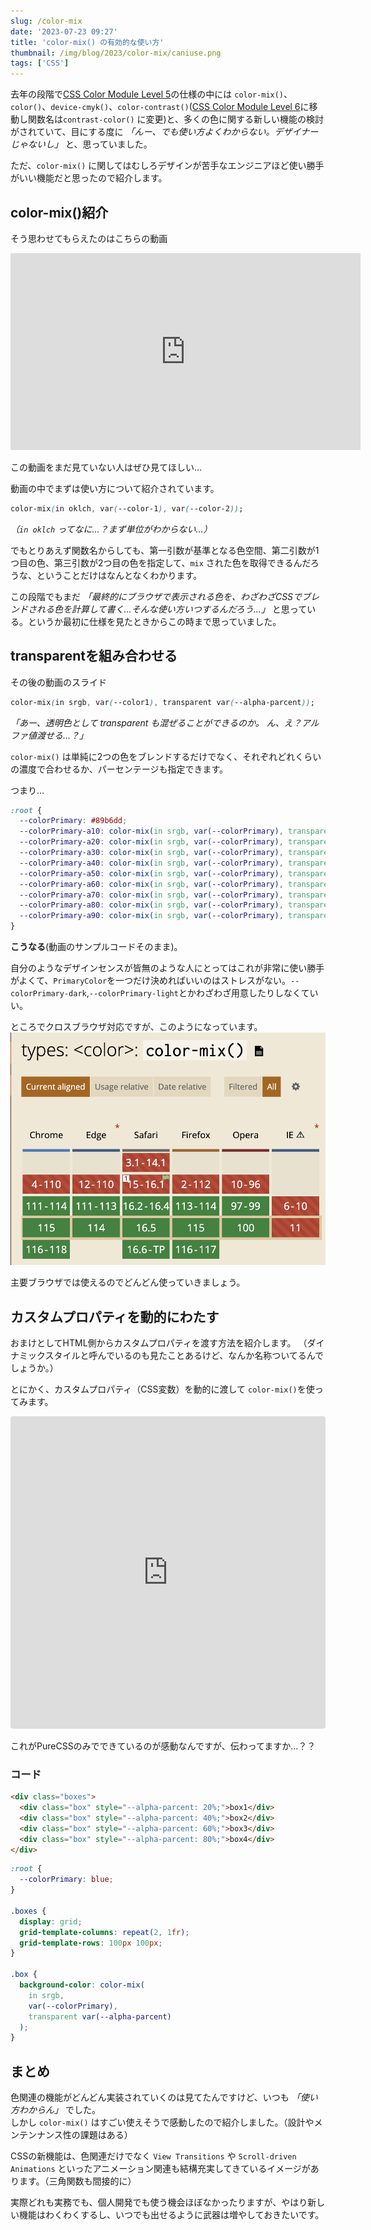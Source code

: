 ```yaml
---
slug: /color-mix
date: '2023-07-23 09:27'
title: 'color-mix() の有効的な使い方'
thumbnail: /img/blog/2023/color-mix/caniuse.png
tags: ['CSS']
---
```

去年の段階で[CSS Color Module Level 5](https://www.w3.org/TR/css-color-5/)の仕様の中には `color-mix()`、`color()`、`device-cmyk()`、`color-contrast()`([CSS Color Module Level 6](https://drafts.csswg.org/css-color-6/)に移動し関数名は`contrast-color()` に変更)と、多くの色に関する新しい機能の検討がされていて、目にする度に _「んー、でも使い方よくわからない。デザイナーじゃないし」_ と、思っていました。

ただ、`color-mix()` に関してはむしろデザインが苦手なエンジニアほど使い勝手がいい機能だと思ったので紹介します。

## color-mix()紹介
そう思わせてもらえたのはこちらの動画
<iframe width="560" height="315" src="https://www.youtube.com/embed/dkBeBxs48os?start=695" title="YouTube video player" frameborder="0" allow="accelerometer; autoplay; clipboard-write; encrypted-media; gyroscope; picture-in-picture; web-share" allowfullscreen></iframe>

この動画をまだ見ていない人はぜひ見てほしい…

動画の中でまずは使い方について紹介されています。
```css
color-mix(in oklch, var(--color-1), var(--color-2));
```

_（`in oklch` ってなに…？まず単位がわからない…）_

でもとりあえず関数名からしても、第一引数が基準となる色空間、第二引数が1つ目の色、第三引数が2つ目の色を指定して、`mix` された色を取得できるんだろうな、ということだけはなんとなくわかります。

この段階でもまだ _「最終的にブラウザで表示される色を、わざわざCSSでブレンドされる色を計算して書く…そんな使い方いつするんだろう…」_ と思っている。というか最初に仕様を見たときからこの時まで思っていました。

## transparentを組み合わせる
その後の動画のスライド

```css
color-mix(in srgb, var(--color1), transparent var(--alpha-parcent));
```

_「あー、透明色として transparent も混ぜることができるのか。 ん、え？アルファ値渡せる…？」_

`color-mix()` は単純に2つの色をブレンドするだけでなく、それぞれどれくらいの濃度で合わせるか、パーセンテージも指定できます。

つまり…

```css
:root {
  --colorPrimary: #89b6dd;
  --colorPrimary-a10: color-mix(in srgb, var(--colorPrimary), transparent 90%);
  --colorPrimary-a20: color-mix(in srgb, var(--colorPrimary), transparent 80%);
  --colorPrimary-a30: color-mix(in srgb, var(--colorPrimary), transparent 70%);
  --colorPrimary-a40: color-mix(in srgb, var(--colorPrimary), transparent 60%);
  --colorPrimary-a50: color-mix(in srgb, var(--colorPrimary), transparent 50%);
  --colorPrimary-a60: color-mix(in srgb, var(--colorPrimary), transparent 40%);
  --colorPrimary-a70: color-mix(in srgb, var(--colorPrimary), transparent 30%);
  --colorPrimary-a80: color-mix(in srgb, var(--colorPrimary), transparent 20%);
  --colorPrimary-a90: color-mix(in srgb, var(--colorPrimary), transparent 10%);
}
```

**こうなる**(動画のサンプルコードそのまま)。

自分のようなデザインセンスが皆無のような人にとってはこれが非常に使い勝手がよくて、`PrimaryColor`を一つだけ決めればいいのはストレスがない。`--colorPrimary-dark`,`--colorPrimary-light`とかわざわざ用意したりしなくていい。

ところでクロスブラウザ対応ですが、このようになっています。
![can i use](caniuse.png "can i use")

主要ブラウザでは使えるのでどんどん使っていきましょう。

## カスタムプロパティを動的にわたす
おまけとしてHTML側からカスタムプロパティを渡す方法を紹介します。
（ダイナミックスタイルと呼んでいるのも見たことあるけど、なんか名称ついてるんでしょうか。）

とにかく、カスタムプロパティ（CSS変数）を動的に渡して `color-mix()`を使ってみます。

<iframe src="https://codesandbox.io/embed/color-mix-5tys4v?fontsize=14&hidenavigation=1&theme=dark"
     style="width:100%; height:500px; border:0; border-radius: 4px; overflow:hidden;"
     title="color-mix"
     allow="accelerometer; ambient-light-sensor; camera; encrypted-media; geolocation; gyroscope; hid; microphone; midi; payment; usb; vr; xr-spatial-tracking"
     sandbox="allow-forms allow-modals allow-popups allow-presentation allow-same-origin allow-scripts"
   ></iframe>

これがPureCSSのみでできているのが感動なんですが、伝わってますか…？？

### コード
```html
<div class="boxes">
  <div class="box" style="--alpha-parcent: 20%;">box1</div>
  <div class="box" style="--alpha-parcent: 40%;">box2</div>
  <div class="box" style="--alpha-parcent: 60%;">box3</div>
  <div class="box" style="--alpha-parcent: 80%;">box4</div>
</div>
```
```css
:root {
  --colorPrimary: blue;
}

.boxes {
  display: grid;
  grid-template-columns: repeat(2, 1fr);
  grid-template-rows: 100px 100px;
}

.box {
  background-color: color-mix(
    in srgb,
    var(--colorPrimary),
    transparent var(--alpha-parcent)
  );
}
```

## まとめ

色関連の機能がどんどん実装されていくのは見てたんですけど、いつも _「使い方わからん」_ でした。  
しかし `color-mix()` はすごい使えそうで感動したので紹介しました。（設計やメンテンナンス性の課題はある）

CSSの新機能は、色関連だけでなく `View Transitions` や `Scroll-driven Animations` といったアニメーション関連も結構充実してきているイメージがあります。（三角関数も間接的に）

実際どれも実務でも、個人開発でも使う機会ほぼなかったりますが、やはり新しい機能はわくわくするし、いつでも出せるように武器は増やしておきたいです。
